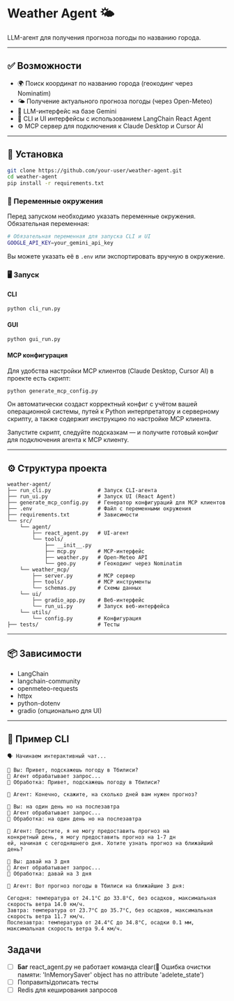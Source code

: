 # Weather Agent 🌤️

LLM-агент для получения прогноза погоды по названию города.

---

## ✅ Возможности

- 🌍 Поиск координат по названию города (геокодинг через Nominatim)
- 🌤️ Получение актуального прогноза погоды (через Open-Meteo)
- 🧠 LLM-интерфейс на базе Gemini
- 🔄 CLI и UI интерфейсы с использованием LangChain React Agent
- ⚙️ MCP сервер для подключения к Claude Desktop и Cursor AI

---

## 🚀 Установка

```bash
git clone https://github.com/your-user/weather-agent.git
cd weather-agent
pip install -r requirements.txt
```

### 🔧 Переменные окружения

Перед запуском необходимо указать переменные окружения. Обязательная переменная:

```bash
# Обязательная переменная для запуска CLI и UI
GOOGLE_API_KEY=your_gemini_api_key
```

Вы можете указать её в `.env` или экспортировать вручную в окружение.

### 🖥️ Запуск

#### CLI

```bash
python cli_run.py
```

#### GUI

```bash
python gui_run.py
```

#### MCP конфигурация

Для удобства настройки MCP клиентов (Claude Desktop, Cursor AI) в проекте есть скрипт:

```bash
python generate_mcp_config.py
```

Он автоматически создаст корректный конфиг с учётом вашей операционной системы, путей к Python интерпретатору и серверному скрипту, а также содержит инструкцию по настройке MCP клиента.

Запустите скрипт, следуйте подсказкам — и получите готовый конфиг для подключения агента к MCP клиенту.

---

## ⚙️ Структура проекта

```
weather-agent/
├── run_cli.py               # Запуск CLI-агента
├── run_ui.py                # Запуск UI (React Agent)
├── generate_mcp_config.py   # Генератор конфигураций для MCP клиентов
├── .env                     # Файл с переменными окружения
├── requirements.txt         # Зависимости
└── src/
    └── agent/
        ├── react_agent.py   # UI-агент
        └── tools/
            ├── __init__.py
            ├── mcp.py       # MCP-интерфейс
            ├── weather.py   # Open-Meteo API
            └── geo.py       # Геокодинг через Nominatim
    └── weather_mcp/
        ├── server.py        # MCP сервер
        ├── tools/           # MCP инструменты
        └── schemas.py       # Схемы данных
    └── ui/
        ├── gradio_app.py    # Веб-интерфейс
        └── run_ui.py        # Запуск веб-интерфейса
    └── utils/
        └── config.py        # Конфигурация
├── tests/                   # Тесты
```

---

## 📦 Зависимости

- LangChain
- langchain-community
- openmeteo-requests
- httpx
- python-dotenv
- gradio (опционально для UI)

---

## 🧪 Пример CLI

```
🗣️ Начинаем интерактивный чат...

🧑 Вы: Привет, подскажешь погоду в Тбилиси?
🤖 Агент обрабатывает запрос...
💭 Обработка: Привет, подскажешь погоду в Тбилиси?    

🤖 Агент: Конечно, скажите, на сколько дней вам нужен прогноз?

🧑 Вы: на один день но на послезавтра 
🤖 Агент обрабатывает запрос...
💭 Обработка: на один день но на послезавтра

🤖 Агент: Простите, я не могу предоставить прогноз на 
конкретный день, я могу предоставить прогноз на 1-7 дн
ей, начиная с сегодняшнего дня. Хотите узнать прогноз на ближайший день?

🧑 Вы: давай на 3 дня
🤖 Агент обрабатывает запрос...
💭 Обработка: давай на 3 дня

🤖 Агент: Вот прогноз погоды в Тбилиси на ближайшие 3 дня:

Сегодня: температура от 24.1°C до 33.8°C, без осадков, максимальная скорость ветра 14.0 км/ч.
Завтра: температура от 23.7°C до 35.7°C, без осадков, максимальная скорость ветра 11.7 км/ч.
Послезавтра: температура от 24.4°C до 34.8°C, осадки 0.1 мм, максимальная скорость ветра 9.4 км/ч.

```

## Задачи
- [ ] **Баг** react_agent.py не работает команда clear(🐛 Ошибка очистки памяти: 'InMemorySaver' object has no attribute 'adelete_state')
- [ ] Поправить\дописать тесты
-  [ ] Redis для кеширования запросов

